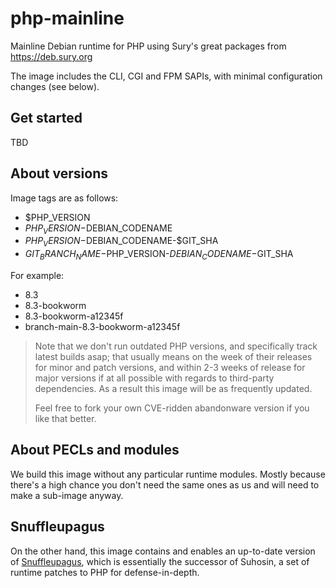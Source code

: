 # php-mainline

Mainline Debian runtime for PHP using Sury's great packages from https://deb.sury.org

The image includes the CLI, CGI and FPM SAPIs, with minimal configuration changes (see below).

## Get started

TBD

## About versions

Image tags are as follows:

- $PHP_VERSION
- $PHP_VERSION-$DEBIAN_CODENAME
- $PHP_VERSION-$DEBIAN_CODENAME-$GIT_SHA
- $GIT_BRANCH_NAME-$PHP_VERSION-$DEBIAN_CODENAME-$GIT_SHA

For example:

- 8.3
- 8.3-bookworm
- 8.3-bookworm-a12345f
- branch-main-8.3-bookworm-a12345f

> Note that we don't run outdated PHP versions, and specifically track latest builds asap; that usually means on the
> week of their releases for minor and patch versions, and within 2-3 weeks of release for major versions if at all
> possible with regards to third-party dependencies. As a result this image will be as frequently updated.
>
> Feel free to fork your own CVE-ridden abandonware version if you like that better.

## About PECLs and modules

We build this image without any particular runtime modules. Mostly because there's a high chance you don't need the same
ones as us and will need to make a sub-image anyway.

## Snuffleupagus

On the other hand, this image contains and enables an up-to-date version
of [Snuffleupagus](https://github.com/jvoisin/snuffleupagus), which is essentially the successor of Suhosin, a set of
runtime patches to PHP for defense-in-depth.
